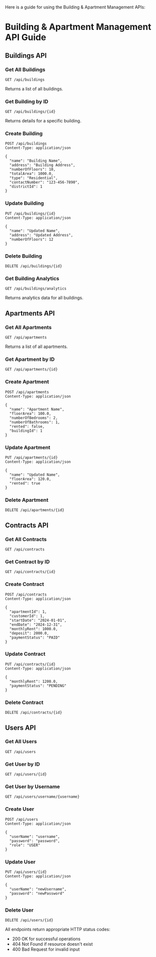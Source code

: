 Here is a guide for using the Building & Apartment Management APIs:

# Building & Apartment Management API Guide

## Buildings API

### Get All Buildings
```http
GET /api/buildings
```
Returns a list of all buildings.

### Get Building by ID 
```http
GET /api/buildings/{id}
```
Returns details for a specific building.

### Create Building
```http
POST /api/buildings
Content-Type: application/json

{
  "name": "Building Name",
  "address": "Building Address",
  "numberOfFloors": 10,
  "totalArea": 1000.0,
  "type": "Residential",
  "contactNumber": "123-456-7890",
  "districtId": 1
}
```

### Update Building
```http
PUT /api/buildings/{id}
Content-Type: application/json

{
  "name": "Updated Name",
  "address": "Updated Address",
  "numberOfFloors": 12
}
```

### Delete Building
```http
DELETE /api/buildings/{id}
```

### Get Building Analytics
```http
GET /api/buildings/analytics
```
Returns analytics data for all buildings.

## Apartments API

### Get All Apartments
```http
GET /api/apartments
```
Returns a list of all apartments.

### Get Apartment by ID
```http
GET /api/apartments/{id}
```

### Create Apartment 
```http
POST /api/apartments
Content-Type: application/json

{
  "name": "Apartment Name",
  "floorArea": 100.0,
  "numberOfBedrooms": 2,
  "numberOfBathrooms": 1,
  "rented": false,
  "buildingId": 1
}
```

### Update Apartment
```http
PUT /api/apartments/{id}
Content-Type: application/json

{
  "name": "Updated Name",
  "floorArea": 120.0,
  "rented": true
}
```

### Delete Apartment
```http
DELETE /api/apartments/{id}
```

## Contracts API

### Get All Contracts
```http
GET /api/contracts
```

### Get Contract by ID
```http
GET /api/contracts/{id}
```

### Create Contract
```http
POST /api/contracts
Content-Type: application/json

{
  "apartmentId": 1,
  "customerId": 1,
  "startDate": "2024-01-01",
  "endDate": "2024-12-31", 
  "monthlyRent": 1000.0,
  "deposit": 2000.0,
  "paymentStatus": "PAID"
}
```

### Update Contract
```http
PUT /api/contracts/{id}
Content-Type: application/json

{
  "monthlyRent": 1200.0,
  "paymentStatus": "PENDING"
}
```

### Delete Contract
```http
DELETE /api/contracts/{id}
```

## Users API

### Get All Users
```http
GET /api/users
```

### Get User by ID
```http
GET /api/users/{id}
```

### Get User by Username
```http
GET /api/users/username/{username}
```

### Create User
```http
POST /api/users
Content-Type: application/json

{
  "userName": "username",
  "password": "password",
  "role": "USER"
}
```

### Update User
```http
PUT /api/users/{id}
Content-Type: application/json

{
  "userName": "newUsername",
  "password": "newPassword" 
}
```

### Delete User
```http
DELETE /api/users/{id}
```

All endpoints return appropriate HTTP status codes:
- 200 OK for successful operations
- 404 Not Found if resource doesn't exist
- 400 Bad Request for invalid input